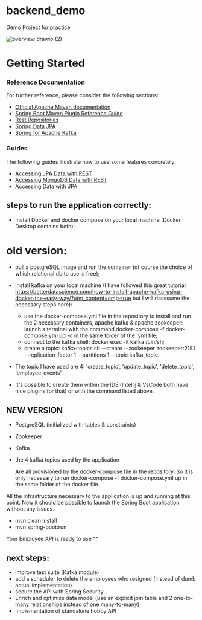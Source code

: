 # backend_demo
Demo Project for practice


![overview drawio (2)](https://github.com/Orasz/backend_demo/assets/26349651/0c0f6ec6-d42e-4271-912b-192fe66d68f1)

# Getting Started

### Reference Documentation
For further reference, please consider the following sections:

* [Official Apache Maven documentation](https://maven.apache.org/guides/index.html)
* [Spring Boot Maven Plugin Reference Guide](https://docs.spring.io/spring-boot/docs/3.1.4/maven-plugin/reference/html/)
* [Rest Repositories](https://docs.spring.io/spring-boot/docs/3.1.4/reference/htmlsingle/index.html#howto.data-access.exposing-spring-data-repositories-as-rest)
* [Spring Data JPA](https://docs.spring.io/spring-boot/docs/3.1.4/reference/htmlsingle/index.html#data.sql.jpa-and-spring-data)
* [Spring for Apache Kafka](https://docs.spring.io/spring-boot/docs/3.1.4/reference/htmlsingle/index.html#messaging.kafka)


### Guides
The following guides illustrate how to use some features concretely:

* [Accessing JPA Data with REST](https://spring.io/guides/gs/accessing-data-rest/)
* [Accessing MongoDB Data with REST](https://spring.io/guides/gs/accessing-mongodb-data-rest/)
* [Accessing Data with JPA](https://spring.io/guides/gs/accessing-data-jpa/)

## steps to run the application correctly:

* Install Docker and docker compose on your local machine (Docker Desktop contains both);

 # old version:

* pull a postgreSQL image and run the container (of course the choice of which relational db to use is free);

* install kafka on your local machine (I have followed this great tutorial https://betterdatascience.com/how-to-install-apache-kafka-using-docker-the-easy-way/?utm_content=cmp-true but I will riasssume the necessary steps here):
  * use the docker-compose.yml file in the repository to install and run the 2 necessary containers, apache kafka & apache zookeeper: launch a terminal with the command docker-compose -f docker-compose.yml up -d in the same folder of the .yml file;
  * connect to the kafka shell: docker exec -it kafka /bin/sh;
  * create a topic: kafka-topics.sh --create --zookeeper zookeeper:2181 --replication-factor 1 --partitions 1 --topic kafka_topic.

* The topic I have used are 4: 'create_topic', 'update_topic', 'delete_topic', 'employee-events'.
* It's possible to create them within the IDE (Intellij & VsCode both have nice plugins for that) or with the command listed above.


## NEW VERSION
* PostgreSQL (initialized with tables & constraints)
* Zookeeper
* Kafka
* the 4 kafka topics used by the application

  Are all provisioned by the docker-compose file in the repository. So it is only necessary to run docker-compose -f docker-compose.yml up in the same folder of the docker file.


All the infrastructure necessary to the application is up and running at this point.
Now it should be possible to launch the Spring Boot application without any issues.

* mvn clean install
* mvn spring-boot:run

Your Employee API is ready to use ^^

## next steps:
* improve test suite (Kafka module)
* add a scheduler to delete the employees who resigned (instead of dumb actual implementation)
* secure the API with Spring Security
* Enrich and optimise data model (use an explicit join table and 2 one-to-many relationships instead of one many-to-many)
* Implementation of standalone hobby API


